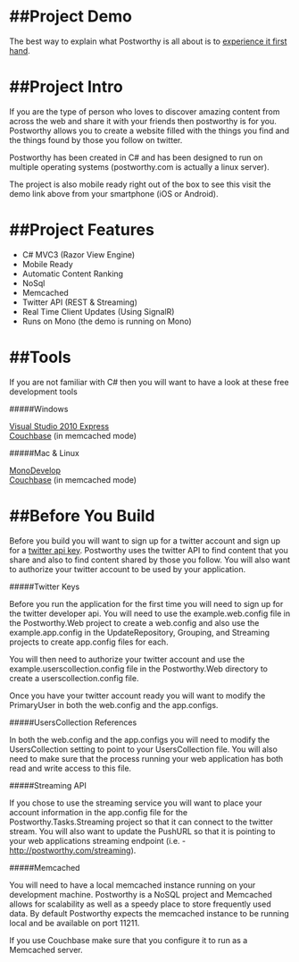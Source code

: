 ##Project Demo
==================================

The best way to explain what Postworthy is all about is to <a href="http://postworthy.com">experience it first hand</a>.

##Project Intro
==================================

If you are the type of person who loves to discover amazing content from across the web and share it with your friends
then postworthy is for you. Postworthy allows you to create a website filled with the things you find and the things 
found by those you follow on twitter.

Postworthy has been created in C# and has been designed to run on multiple operating systems 
(postworthy.com is actually a linux server).

The project is also mobile ready right out of the box to see this visit the demo link above from your smartphone (iOS or Android).

##Project Features
==================================

* C# MVC3 (Razor View Engine)
* Mobile Ready
* Automatic Content Ranking
* NoSql
* Memcached
* Twitter API (REST & Streaming)
* Real Time Client Updates (Using SignalR)
* Runs on Mono (the demo is running on Mono)

##Tools
==================================

If you are not familiar with C# then you will want to have a look at these free development tools

#####Windows

<a href="http://www.microsoft.com/visualstudio/en-us/products/2010-editions/express">Visual Studio 2010 Express</a>
<br/>
<a href="http://www.couchbase.com/memcached">Couchbase</a> (in memcached mode)

#####Mac & Linux

<a href="http://monodevelop.com/">MonoDevelop</a>
<br/>
<a href="http://www.couchbase.com/memcached">Couchbase</a> (in memcached mode)


##Before You Build
==================================

Before you build you will want to sign up for a twitter account and sign up for a <a href="https://dev.twitter.com/">twitter api key</a>. 
Postworthy uses the twitter API to find content that you share and also to find content shared by those you follow. 
You will also want to authorize your twitter account to be used by your application.

#####Twitter Keys

Before you run the application for the first time you will need to sign up for the twitter developer api.
You will need to use the example.web.config file in the Postworthy.Web project to create a web.config
and also use the example.app.config in the UpdateRepository, Grouping, and Streaming projects to create 
app.config files for each.

You will then need to authorize your twitter account and use the  example.userscollection.config 
file in the Postworthy.Web directory to create a userscollection.config file.

Once you have your twitter account ready you will want to modify the PrimaryUser in both the web.config and 
the app.configs.

#####UsersCollection References

In both the web.config and the app.configs you will need to modify the UsersCollection setting to point 
to your UsersCollection file. You will also need to make sure that the process running your web application 
has both read and write access to this file.

#####Streaming API

If you chose to use the streaming service you will want to place your account information in the app.config 
file for the Postworthy.Tasks.Streaming project so that it can connect to the twitter stream. You will also want to update 
the PushURL so that it is pointing to your web applications streaming endpoint (i.e. - http://postworthy.com/streaming).

#####Memcached

You will need to have a local memcached instance running on your development machine. Postworthy is a NoSQL project
and Memcached allows for scalability as well as a speedy place to store frequently used data. By default Postworthy expects 
the memcached instance to be running local and be available on port 11211.

If you use Couchbase make sure that you configure it to run as a Memcached server.